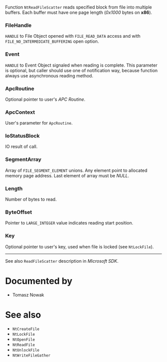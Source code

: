 Function `NtReadFileScatter` reads specified block from file into multiple buffers. Each buffer must have one page length (*0x1000* bytes on **x86**).

### FileHandle

`HANDLE` to File Object opened with `FILE_READ_DATA` access and with `FILE_NO_INTERMEDIATE_BUFFERING` open option.

### Event

`HANDLE` to Event Object signaled when reading is complete. This parameter is optional, but caller should use one of notification way, because function always use asynchronous reading method.

### ApcRoutine

Optional pointer to user's *APC Routine*.

### ApcContext

User's parameter for `ApcRoutine`.

### IoStatusBlock

IO result of call.

### SegmentArray

Array of `FILE_SEGMENT_ELEMENT` unions. Any element point to allocated memory page address. Last element of array must be *NULL*.

### Length

Number of bytes to read.

### ByteOffset

Pointer to `LARGE_INTEGER` value indicates reading start position.

### Key

Optional pointer to user's key, used when file is locked (see `NtLockFile`).

---

See also `ReadFileScatter` description in *Microsoft SDK*.

# Documented by

* Tomasz Nowak

# See also

* `NtCreateFile`
* `NtLockFile`
* `NtOpenFile`
* `NtReadFile`
* `NtUnlockFile`
* `NtWriteFileGather`
